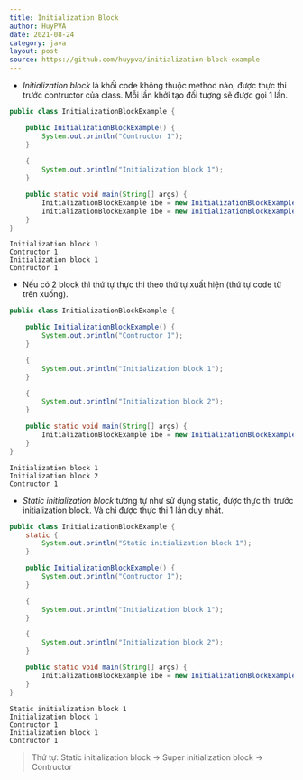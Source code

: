 ```yaml
---
title: Initialization Block
author: HuyPVA
date: 2021-08-24
category: java
layout: post
source: https://github.com/huypva/initialization-block-example
---
```


- *Initialization block* là khối code không thuộc method nào, được thực thi trước contructor của class. Mỗi lần khởi tạo đối tượng sẽ được gọi 1 lần.

```java
public class InitializationBlockExample {

    public InitializationBlockExample() {
        System.out.println("Contructor 1");
    }
    
    {
        System.out.println("Initialization block 1");
    }

    public static void main(String[] args) {
        InitializationBlockExample ibe = new InitializationBlockExample();
        InitializationBlockExample ibe = new InitializationBlockExample();
    }
}
``` 

```text
Initialization block 1
Contructor 1
Initialization block 1
Contructor 1
```

- Nếu có 2 block thì thứ tự thực thi theo thứ tự xuất hiện (thứ tự code từ trên xuống).

```java
public class InitializationBlockExample {

    public InitializationBlockExample() {
        System.out.println("Contructor 1");
    }    

    {
        System.out.println("Initialization block 1");
    } 

    {
        System.out.println("Initialization block 2");
    } 

    public static void main(String[] args) {
        InitializationBlockExample ibe = new InitializationBlockExample();
    }
}
``` 

```text
Initialization block 1
Initialization block 2
Contructor 1
```

- *Static initialization block* tương tự như sử dụng static, được thực thi trước initialization block. Và chỉ được thực thi 1 lần duy nhất.

```java
public class InitializationBlockExample {
    static {
        System.out.println("Static initialization block 1");
    }

    public InitializationBlockExample() {
        System.out.println("Contructor 1");
    }    

    {
        System.out.println("Initialization block 1");
    } 

    {
        System.out.println("Initialization block 2");
    } 

    public static void main(String[] args) {
        InitializationBlockExample ibe = new InitializationBlockExample();
    }
}
```

```text
Static initialization block 1
Initialization block 1
Contructor 1
Initialization block 1
Contructor 1
```` 

> Thứ tự: Static initialization block -> Super initialization block -> Contructor